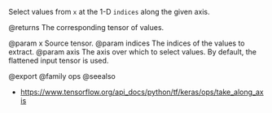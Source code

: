 Select values from `x` at the 1-D `indices` along the given axis.

@returns
    The corresponding tensor of values.

@param x Source tensor.
@param indices The indices of the values to extract.
@param axis The axis over which to select values. By default, the flattened
    input tensor is used.

@export
@family ops
@seealso
+ <https://www.tensorflow.org/api_docs/python/tf/keras/ops/take_along_axis>
